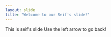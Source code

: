 ```yaml
---
layout: slide
title: "Welcome to our Seif's slide!"
---
```

This is seif's slide
Use the left arrow to go back!